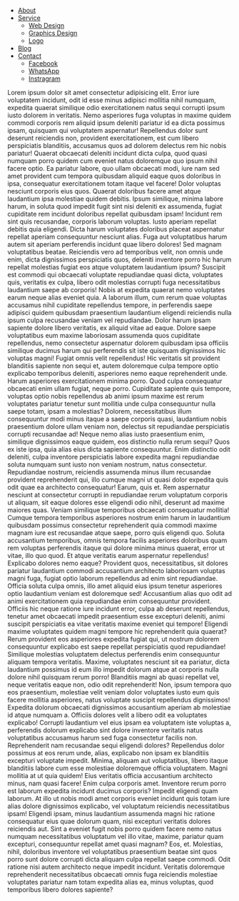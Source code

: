 <!DOCTYPE html>
<html lang="en">
<head>
    <meta charset="UTF-8">
    <meta http-equiv="X-UA-Compatible" content="IE=edge">
    <meta name="viewport" content="width=device-width, initial-scale=1.0">
<!--     <title>Md Ashraful</title> -->
    <link rel="stylesheet" href="my-new-project.css">
</head>
<body>
    <nav>
        <img src="H2.png" alt="">
        <ul class="main">
            <li class="main-menu"><a href="#">About</a></li>
            <li class="main-menu"><a href="#">Service</a>
            <ul class="sub">
                <li class="sub-menu"><a href="#">Web Design</a></li>
                <li class="sub-menu"><a href="#">Graphics Design</a></li>
                <li class="sub-menu"><a href="#">Logo</a></li>
            </ul>
            </li>
            <li class="main-menu"><a href="#">Blog</a></li>
            <li class="main-menu"><a href="#">Contact</a>
                <ul class="sub">
                    <li class="sub-menu"><a href="#">Facebook </a></li>
                    <li class="sub-menu"><a href="#">WhatsApp </a></li>
                    <li class="sub-menu"><a href="#">Instragram </a></li>
                </ul></li>
        </ul>
    </nav>
    <p>Lorem ipsum dolor sit amet consectetur adipisicing elit. Error iure voluptatem incidunt, odit id esse minus adipisci mollitia nihil numquam, expedita quaerat similique odio exercitationem natus sequi corrupti ipsum iusto dolorem in veritatis. Nemo asperiores fuga voluptas in maxime quidem commodi corporis rem aliquid ipsum deleniti pariatur id ea dicta possimus ipsam, quisquam qui voluptatem aspernatur! Repellendus dolor sunt deserunt reiciendis non, provident exercitationem, est cum libero perspiciatis blanditiis, accusamus quos ad dolorem delectus rem hic nobis pariatur! Quaerat obcaecati deleniti incidunt dicta culpa, quod quasi numquam porro quidem cum eveniet natus doloremque quo ipsum nihil facere optio. Ea pariatur labore, quo ullam obcaecati modi, iure nam sed amet provident cum tempora quibusdam aliquid eaque quos doloribus in ipsa, consequatur exercitationem totam itaque vel facere! Dolor voluptas nesciunt corporis eius quos. Quaerat doloribus facere amet atque laudantium ipsa molestiae quidem debitis. Ipsum similique, minima labore harum, in soluta quod impedit fugit sint nisi deleniti ex assumenda, fugiat cupiditate rem incidunt doloribus repellat quibusdam ipsam! Incidunt rem sint quis recusandae, corporis laborum voluptas. Iusto aperiam repellat debitis quia eligendi. Dicta harum voluptates doloribus placeat aspernatur repellat aperiam consequuntur nesciunt alias. Fuga aut voluptatibus harum autem sit aperiam perferendis incidunt quae libero dolores! Sed magnam voluptatibus beatae. Reiciendis vero ad temporibus velit, non omnis unde enim, dicta dignissimos perspiciatis quos, deleniti inventore porro hic harum repellat molestias fugiat eos atque voluptatem laudantium ipsum? Suscipit est commodi qui obcaecati voluptate repudiandae quasi dicta, voluptates quis, veritatis ex culpa, libero odit molestias corrupti fuga necessitatibus laudantium saepe ab corporis! Nobis at expedita quaerat nemo voluptates earum neque alias eveniet quia. A laborum illum, cum rerum quae voluptas accusamus nihil cupiditate repellendus tempore, in perferendis saepe adipisci quidem quibusdam praesentium laudantium eligendi reiciendis nulla ipsum culpa recusandae veniam vel repudiandae. Dolor harum ipsam sapiente dolore libero veritatis, ex aliquid vitae ad eaque. Dolore saepe voluptatibus eum maxime laboriosam assumenda quos cupiditate repellendus, nemo consectetur aspernatur dolorem quibusdam ipsa officiis similique ducimus harum qui perferendis sit iste quisquam dignissimos hic voluptas magni! Fugiat omnis velit repellendus! Hic veritatis sit provident blanditiis sapiente non sequi et, autem doloremque culpa tempore optio explicabo temporibus deleniti, asperiores nemo eaque reprehenderit unde. Harum asperiores exercitationem minima porro. Quod culpa consequatur obcaecati enim ullam fugiat, neque porro. Cupiditate sapiente quis tempore, voluptas optio nobis repellendus ab animi ipsum maxime est rerum voluptates pariatur tenetur sunt mollitia unde culpa consequuntur nulla saepe totam, ipsam a molestias? Dolorem, necessitatibus illum consequuntur modi minus itaque a saepe corporis quasi, laudantium nobis praesentium dolore ullam veniam non, delectus sit repudiandae perspiciatis corrupti recusandae ad! Neque nemo alias iusto praesentium enim, similique dignissimos eaque quidem, eos distinctio nulla rerum sequi? Quos ex iste ipsa, quia alias eius dicta sapiente consequuntur. Enim distinctio odit deleniti, culpa inventore perspiciatis labore expedita magni repudiandae soluta numquam sunt iusto non veniam nostrum, natus consectetur. Repudiandae nostrum, reiciendis assumenda minus illum recusandae provident reprehenderit qui, illo cumque magni ut quasi dolor expedita quis odit quae ea architecto consequatur! Earum, quis et. Rem aspernatur nesciunt at consectetur corrupti in repudiandae rerum voluptatum corporis ut aliquam, sit eaque dolores esse eligendi odio nihil, deserunt ad maxime maiores quas. Veniam similique temporibus obcaecati consequatur mollitia! Cumque tempora temporibus asperiores nostrum enim harum in laudantium quibusdam possimus consectetur reprehenderit quia commodi maxime magnam iure est recusandae atque saepe, porro quis eligendi quo. Soluta accusantium temporibus, omnis tempora facilis asperiores doloribus quam rem voluptas perferendis itaque qui dolore minima minus quaerat, error ut vitae, illo quo quod. Et atque veritatis earum aspernatur repellendus! Explicabo dolores nemo eaque? Provident quos, necessitatibus, sit dolores pariatur laudantium commodi accusantium architecto laboriosam voluptas magni fuga, fugiat optio laborum repellendus ad enim sint repudiandae. Officia soluta culpa omnis, illo amet aliquid eius ipsum tenetur asperiores optio laudantium veniam est doloremque sed! Accusantium alias quo odit ad animi exercitationem quia repudiandae enim consequuntur provident. Officiis hic neque ratione iure incidunt error, culpa ab deserunt repellendus, tenetur amet obcaecati impedit praesentium esse excepturi deleniti, animi suscipit perspiciatis ea vitae veritatis maxime eveniet qui tempore! Eligendi maxime voluptates quidem magni tempore hic reprehenderit quia quaerat? Rerum provident eos asperiores expedita fugiat qui, ut nostrum dolorem consequuntur explicabo est saepe repellat perspiciatis quod repudiandae! Similique molestias voluptatem delectus perferendis enim consequuntur aliquam tempora veritatis. Maxime, voluptates nesciunt sit ea pariatur, dicta laudantium possimus id eum illo impedit dolorum atque at corporis nulla dolore nihil quisquam rerum porro! Blanditiis magni ab quasi repellat vel, neque veritatis eaque non, odio odit reprehenderit! Non, ipsum tempora quo eos praesentium, molestiae velit veniam dolor voluptates iusto eum quis facere mollitia asperiores, natus voluptate suscipit repellendus dignissimos! Expedita dolorum obcaecati dignissimos accusantium aperiam ab molestiae id atque numquam a. Officiis dolores velit a libero odit ea voluptates explicabo! Corrupti laudantium vel eius ipsam ea voluptatem iste voluptas a, perferendis dolorum explicabo sint dolore inventore veritatis natus voluptatibus accusamus harum sed fuga consectetur facilis non. Reprehenderit nam recusandae sequi eligendi dolores? Repellendus dolor possimus at eos rerum unde, alias, explicabo non ipsam ex blanditiis excepturi voluptate impedit. Minima, aliquam aut voluptatibus, libero itaque blanditiis labore cum esse molestiae doloremque officia voluptatem. Magni mollitia at ut quia quidem! Eius veritatis officia accusantium architecto minus, nam quasi facere! Enim culpa corporis amet. Inventore rerum porro est laborum expedita incidunt ducimus corporis? Impedit eligendi quam laborum. At illo ut nobis modi amet corporis eveniet incidunt quis totam iure alias dolore dignissimos explicabo, vel voluptatum reiciendis necessitatibus ipsam! Eligendi ipsam, minus laudantium assumenda magni hic ratione consequatur eius quae dolorum quam, nisi excepturi veritatis dolores reiciendis aut. Sint a eveniet fugit nobis porro quidem facere nemo natus numquam necessitatibus voluptatum vel illo vitae, maxime, pariatur quam excepturi, consequuntur repellat amet quasi magnam? Eos, et. Molestias, nihil, doloribus inventore vel voluptatibus praesentium beatae sint quos porro sunt dolore corrupti dicta aliquam culpa repellat saepe commodi. Odit ratione nisi autem architecto neque impedit incidunt. Veritatis doloremque reprehenderit necessitatibus obcaecati omnis fuga reiciendis molestiae voluptates pariatur nam totam expedita alias ea, minus voluptas, quod temporibus libero dolores sapiente?</p>
</body>
</html>
